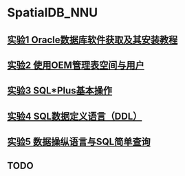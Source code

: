 # SpatialDB_NNU

## [实验1 Oracle数据库软件获取及其安装教程](https://github.com/solidjerryc/SpatialDB_NNU/tree/master/Ex.1 "实验1")

## [实验2 使用OEM管理表空间与用户](https://github.com/solidjerryc/SpatialDB_NNU/tree/master/Ex.2 "实验2")

## [实验3  SQL\*Plus基本操作](https://github.com/solidjerryc/SpatialDB_NNU/tree/master/Ex.3 "实验3")

## [实验4  SQL数据定义语言（DDL）](https://github.com/solidjerryc/SpatialDB_NNU/tree/master/Ex.4 "实验4")

## [实验5  数据操纵语言与SQL简单查询](https://github.com/solidjerryc/SpatialDB_NNU/tree/master/Ex.5 "实验5")

## TODO
